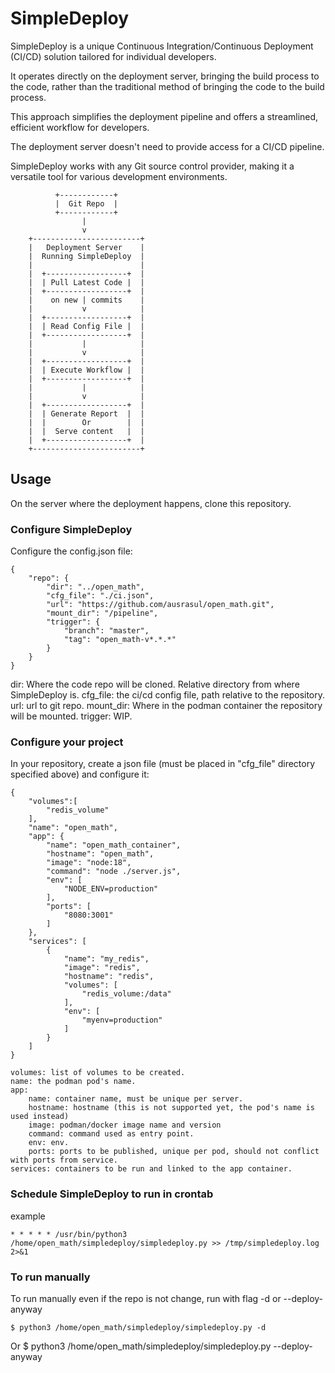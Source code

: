 # SimpleDeploy
SimpleDeploy is a unique Continuous Integration/Continuous Deployment (CI/CD) solution tailored for individual developers.

It operates directly on the deployment server, bringing the build process to the code,
rather than the traditional method of bringing the code to the build process.

This approach simplifies the deployment pipeline and offers a streamlined, efficient workflow for developers.

The deployment server doesn't need to provide access for a CI/CD pipeline.

SimpleDeploy works with any Git source control provider, making it a versatile tool for various development environments.

              +------------+
              |  Git Repo  |
              +------------+
                    |
                    v
        +------------------------+
        |   Deployment Server    |
        |  Running SimpleDeploy  |
        |                        |
        |  +------------------+  |
        |  | Pull Latest Code |  |
        |  +------------------+  |
        |    on new | commits    |
        |           v            |
        |  +------------------+  |
        |  | Read Config File |  |
        |  +------------------+  |
        |           |            |
        |           v            |
        |  +------------------+  |
        |  | Execute Workflow |  |
        |  +------------------+  |
        |           |            |
        |           v            |
        |  +------------------+  |
        |  | Generate Report  |  |
        |  |        Or        |  |
        |  |  Serve content   |  |
        |  +------------------+  |
        +------------------------+


## Usage

  On the server where the deployment happens, clone this repository.

### Configure SimpleDeploy
  Configure the config.json file:

    {
        "repo": {
            "dir": "../open_math",
            "cfg_file": "./ci.json",
            "url": "https://github.com/ausrasul/open_math.git",
            "mount_dir": "/pipeline",
            "trigger": {
                "branch": "master",
                "tag": "open_math-v*.*.*"
            }
        }
    }

  dir: Where the code repo will be cloned.
       Relative directory from where SimpleDeploy is.
  cfg_file: the ci/cd config file, path relative to the repository.
  url: url to git repo.
  mount_dir: Where in the podman container the repository will be mounted.
  trigger: WIP.

### Configure your project
  In your repository, create a json file (must be placed in "cfg_file" directory specified above) and configure it:

    {
        "volumes":[
            "redis_volume"
        ],
        "name": "open_math",
        "app": {
            "name": "open_math_container",
            "hostname": "open_math",
            "image": "node:18",
            "command": "node ./server.js",
            "env": [
                "NODE_ENV=production"
            ],
            "ports": [
                "8080:3001"
            ]
        },
        "services": [
            {
                "name": "my_redis",
                "image": "redis",
                "hostname": "redis",
                "volumes": [
                    "redis_volume:/data"
                ],
                "env": [
                    "myenv=production"
                ]
            }
        ]
    }

    volumes: list of volumes to be created.
    name: the podman pod's name.
    app:
        name: container name, must be unique per server.
        hostname: hostname (this is not supported yet, the pod's name is used instead)
        image: podman/docker image name and version
        command: command used as entry point.
        env: env.
        ports: ports to be published, unique per pod, should not conflict with ports from service.
    services: containers to be run and linked to the app container.

### Schedule SimpleDeploy to run in crontab
  example

    * * * * * /usr/bin/python3 /home/open_math/simpledeploy/simpledeploy.py >> /tmp/simpledeploy.log 2>&1

### To run manually
  To run manually even if the repo is not change, run with flag -d or --deploy-anyway

    $ python3 /home/open_math/simpledeploy/simpledeploy.py -d
  Or
    $ python3 /home/open_math/simpledeploy/simpledeploy.py --deploy-anyway

